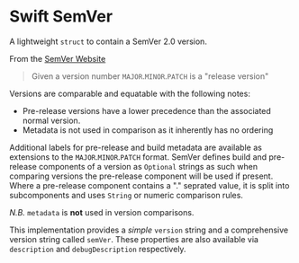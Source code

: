 # Swift SemVer

A lightweight `struct` to contain a SemVer 2.0 version.

From the [SemVer Website](https://semver.org)

> Given a version number `MAJOR`.`MINOR`.`PATCH` is a "release version"

Versions are comparable and equatable with the following notes:
 - Pre-release versions have a lower precedence than the associated normal version.
 - Metadata is not used in comparison as it inherently has no ordering

Additional labels for pre-release and build metadata are available as extensions to the `MAJOR`.`MINOR`.`PATCH` format. SemVer defines build and pre-release components of a  version as `Optional` strings as such when comparing versions the pre-release component will be used if present. Where a pre-release component contains a "." seprated value, it is split into subcomponents and uses `String` or numeric comparison rules.

_N.B._ `metadata` is **not** used in version comparisons.

This implementation provides a *simple* `version` string and a comprehensive version string called `semVer`. These properties are also available via `description` and `debugDescription` respectively.
